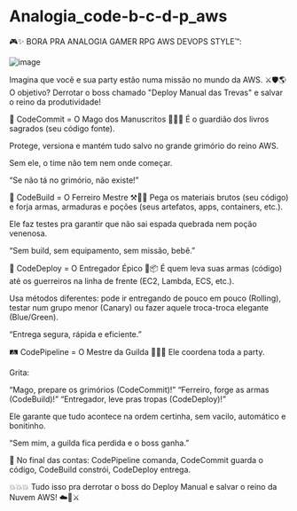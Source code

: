 # Analogia_code-b-c-d-p_aws

🎮✨ BORA PRA ANALOGIA GAMER RPG AWS DEVOPS STYLE™:

![image](https://github.com/user-attachments/assets/5b286da0-ed48-4c0f-8f07-612a6967be3d)


Imagina que você e sua party estão numa missão no mundo da AWS. ⚔️🛡️🌎
O objetivo? Derrotar o boss chamado "Deploy Manual das Trevas" e salvar o reino da produtividade!

💾 CodeCommit = O Mago dos Manuscritos 📜🧙‍♂️
É o guardião dos livros sagrados (seu código fonte).

Protege, versiona e mantém tudo salvo no grande grimório do reino AWS.

Sem ele, o time não tem nem onde começar.

“Se não tá no grimório, não existe!”

🔨 CodeBuild = O Ferreiro Mestre ⚒️🧑‍🏭
Pega os materiais brutos (seu código) e forja armas, armaduras e poções (seus artefatos, apps, containers, etc.).

Ele faz testes pra garantir que não sai espada quebrada nem poção venenosa.

“Sem build, sem equipamento, sem missão, bebê.”

🚚 CodeDeploy = O Entregador Épico 🐎📦
É quem leva suas armas (código) até os guerreiros na linha de frente (EC2, Lambda, ECS, etc.).

Usa métodos diferentes: pode ir entregando de pouco em pouco (Rolling), testar num grupo menor (Canary) ou fazer aquele troca-troca elegante (Blue/Green).

“Entrega segura, rápida e eficiente.”

🛤️ CodePipeline = O Mestre da Guilda 👑🧙‍♀️
Ele coordena toda a party.

Grita:

“Mago, prepare os grimórios (CodeCommit)!”
“Ferreiro, forge as armas (CodeBuild)!”
“Entregador, leve pras tropas (CodeDeploy)!”

Ele garante que tudo acontece na ordem certinha, sem vacilo, automático e bonitinho.

“Sem mim, a guilda fica perdida e o boss ganha.”

🎯 No final das contas:
CodePipeline comanda,
CodeCommit guarda o código,
CodeBuild constrói,
CodeDeploy entrega.

💥💥💥 Tudo isso pra derrotar o boss do Deploy Manual e salvar o reino da Nuvem AWS! ☁️🏰⚔️
